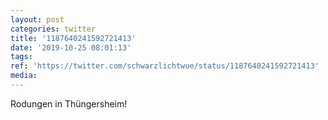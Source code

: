 ```yaml
---
layout: post
categories: twitter
title: '1187640241592721413'
date: '2019-10-25 08:01:13'
tags: 
ref: 'https://twitter.com/schwarzlichtwue/status/1187640241592721413'
media:
---
```

Rodungen in Thüngersheim!